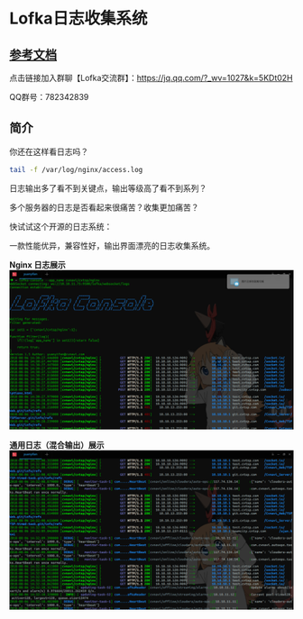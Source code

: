 # Lofka日志收集系统

## [参考文档](https://github.com/TsingJyujing/lofka/wiki)

点击链接加入群聊【Lofka交流群】：https://jq.qq.com/?_wv=1027&k=5KDt02H

QQ群号：782342839

## 简介

你还在这样看日志吗？

```bash
tail -f /var/log/nginx/access.log
```
日志输出多了看不到关键点，输出等级高了看不到系列？

多个服务器的日志是否看起来很痛苦？收集更加痛苦？

快试试这个开源的日志系统：

一款性能优异，兼容性好，输出界面漂亮的日志收集系统。

**Nginx 日志展示**
![](img/nginx-log.png)

**通用日志（混合输出）展示**
![](img/common-log.png)
